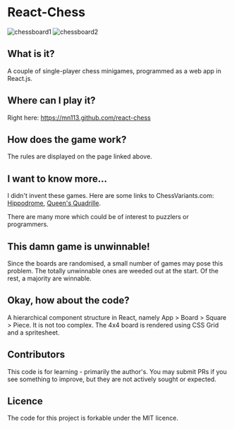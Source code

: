 # React-Chess

![chessboard1](./components/UI/hippowin.png)
![chessboard2](./components/UI/queenswin.png)

## What is it?

A couple of single-player chess minigames, programmed as a web app in React.js.

## Where can I play it?

Right here: https://mn113.github.com/react-chess

## How does the game work?

The rules are displayed on the page linked above.

## I want to know more...

I didn't invent these games. Here are some links to ChessVariants.com: [Hippodrome](http://www.chessvariants.com/solitaire.dir/hippodrome.html), [Queen's Quadrille](http://www.chessvariants.com/solitaire.dir/quadrille.html).

There are many more which could be of interest to puzzlers or programmers.

## This damn game is unwinnable!

Since the boards are randomised, a small number of games may pose this problem. The totally unwinnable ones are weeded out at the start. Of the rest, a majority are winnable.

## Okay, how about the code?

A hierarchical component structure in React, namely App > Board > Square > Piece. It is not too complex. The 4x4 board is rendered using CSS Grid and a spritesheet.

## Contributors

This code is for learning - primarily the author's. You may submit PRs if you see something to improve, but they are not actively sought or expected.

## Licence

The code for this project is forkable under the MIT licence.
